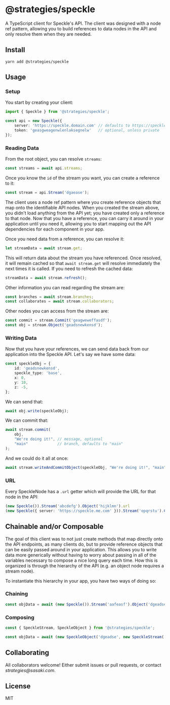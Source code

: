 # @strategies/speckle

A TypeScript client for Speckle's API. The client was designed with a node ref pattern, allowing you to build references to data nodes in the API and only resolve them when they are needed.


## Install
```
yarn add @strategies/speckle
```

## Usage

### Setup

You start by creating your client:
```ts
import { Speckle } from '@strategies/speckle';

const api = new Speckle({
	server: 'https://speckle.domain.com' // defaults to https://speckle.xyz
	token: 'geasgweagenwlenlaksegnelw'   // optional, unless private
});
```

### Reading Data

From the root object, you can resolve `streams`:  
```ts
const streams = await api.streams;
```

Once you know the `id` of the stream you want, you can create a reference to it:
```ts
const stream = api.Stream('dgaease');
```

The client uses a node ref pattern where you create reference objects that map onto the identifiable API nodes. When you created the stream above, you didn't load anything from the API yet; you have created only a reference to that node. Now that you have a reference, you can carry it around in your application until you need it, allowing you to start mapping out the API dependencies for each component in your app.

Once you need data from a reference, you can resolve it:
```ts
let streamData = await stream.get;
```

This will return data about the stream you have referenced. Once resolved, it will remain cached so that `await stream.get` will resolve immediately the next times it is called. If you need to refresh the cached data:
```ts
streamData = await stream.refresh();
```

Other information you can read regarding the stream are:
```ts
const branches = await stream.branches;
const collaborates = await stream.collaborators;
```

Other nodes you can access from the stream are:
```ts
const commit = stream.Commit('geagweweffasdf');
const obj = stream.Object('geadsnewkensd');
```

### Writing Data

Now that you have your references, we can send data back from our application into the Speckle API. Let's say we have some data:
```ts
const speckleObj = {
	id: 'geadsnewkensd',
	speckle_type: 'base',
	x: 0,
	y: 10,
	z: -5,
};
```

We can send that:
```ts
await obj.write(speckleObj);
```

We can commit that:
```ts
await stream.commit(
	obj, 
	"We're doing it!", // message, optional
	"main"             // branch, defaults to "main"
);
```

And we could do it all at once:
```ts
await stream.writeAndCommitObject(speckleObj, "We're doing it!", "main");
```

### URL

Every SpeckleNode has a `.url` getter which will provide the URL for that node in the API:
```ts
(new Speckle()).Stream('abcdefg').Object('hijklmn').url                                     // https://speckle.xyz/streams/abcdefg/objects/hijklmn
(new Speckle({ server: 'https://speckle.me.com' })).Stream('opqrstu').Commit('vwxyzab').url // https://speckle.me.com/streams/opqrstu/commits/vwxyzab
```

## Chainable and/or Composable
The goal of this client was to not just create methods that map directly onto the API endpoints, as many clients do, but to provide reference objects that can be easily passed around in your application. This allows you to write data more generically without having to worry about passing in all of the variables necessary to compose a nice long query each time. How this is organized is through the hierarchy of the API (e.g. an object node requires a stream node).  

To instantiate this hierarchy in your app, you have two ways of doing so:  
### Chaining
```ts
const objData = await (new Speckle()).Stream('aafeasf').Object('dgeadse').get;
```

### Composing
```ts
const { SpeckleStream, SpeckleObject } from '@strategies/speckle';

const objData = await (new SpeckleObject('dgeadse', new SpeckleStream('aafeasf', new Speckle()))).get;
```

## Collaborating

All collaborators welcome! Either submit issues or pull requests, or contact _strategies@sasaki.com_.

## License
MIT
